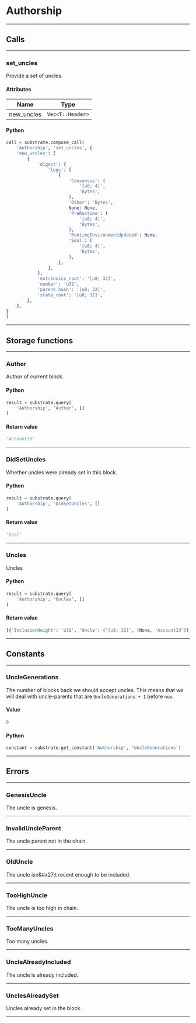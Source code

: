 
# Authorship

---------
## Calls

---------
### set_uncles
Provide a set of uncles.
#### Attributes
| Name | Type |
| -------- | -------- | 
| new_uncles | `Vec<T::Header>` | 

#### Python
```python
call = substrate.compose_call(
    'Authorship', 'set_uncles', {
    'new_uncles': [
        {
            'digest': {
                'logs': [
                    {
                        'Consensus': (
                            '[u8; 4]',
                            'Bytes',
                        ),
                        'Other': 'Bytes',
                        None: None,
                        'PreRuntime': (
                            '[u8; 4]',
                            'Bytes',
                        ),
                        'RuntimeEnvironmentUpdated': None,
                        'Seal': (
                            '[u8; 4]',
                            'Bytes',
                        ),
                    },
                ],
            },
            'extrinsics_root': '[u8; 32]',
            'number': 'u32',
            'parent_hash': '[u8; 32]',
            'state_root': '[u8; 32]',
        },
    ],
}
)
```

---------
## Storage functions

---------
### Author
 Author of current block.

#### Python
```python
result = substrate.query(
    'Authorship', 'Author', []
)
```

#### Return value
```python
'AccountId'
```
---------
### DidSetUncles
 Whether uncles were already set in this block.

#### Python
```python
result = substrate.query(
    'Authorship', 'DidSetUncles', []
)
```

#### Return value
```python
'bool'
```
---------
### Uncles
 Uncles

#### Python
```python
result = substrate.query(
    'Authorship', 'Uncles', []
)
```

#### Return value
```python
[{'InclusionHeight': 'u32', 'Uncle': ('[u8; 32]', (None, 'AccountId'))}]
```
---------
## Constants

---------
### UncleGenerations
 The number of blocks back we should accept uncles.
 This means that we will deal with uncle-parents that are
 `UncleGenerations + 1` before `now`.
#### Value
```python
0
```
#### Python
```python
constant = substrate.get_constant('Authorship', 'UncleGenerations')
```
---------
## Errors

---------
### GenesisUncle
The uncle is genesis.

---------
### InvalidUncleParent
The uncle parent not in the chain.

---------
### OldUncle
The uncle isn&\#x27;t recent enough to be included.

---------
### TooHighUncle
The uncle is too high in chain.

---------
### TooManyUncles
Too many uncles.

---------
### UncleAlreadyIncluded
The uncle is already included.

---------
### UnclesAlreadySet
Uncles already set in the block.

---------